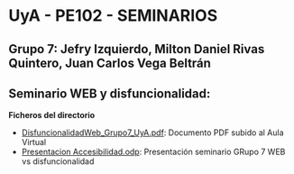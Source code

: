 # UyA - PE102 - SEMINARIOS
## Grupo 7: Jefry Izquierdo, Milton Daniel Rivas Quintero, Juan Carlos Vega Beltrán


## Seminario WEB y disfuncionalidad:  

**Ficheros del directorio**
  - [DisfuncionalidadWeb_Grupo7_UyA.pdf](https://github.com/Nitro1000/UyA/blob/master/Seminario%20WEB%20disfuncionalidad/DisfuncionalidadWeb_Grupo7_UyA.pdf): Documento PDF subido al Aula Virtual
  - [Presentacion Accesibilidad.odp](https://github.com/Nitro1000/UyA/blob/master/Seminario%20WEB%20disfuncionalidad/Presentacion%20Accesibilidad.odp): Presentación seminario GRupo 7 WEB vs disfuncionalidad
